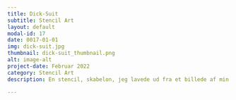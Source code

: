 ```yaml
---
title: Dick-Suit
subtitle: Stencil Art
layout: default
modal-id: 17
date: 0017-01-01
img: dick-suit.jpg
thumbnail: dick-suit_thumbnail.png
alt: image-alt
project-date: Februar 2022
category: Stencil Art
description: En stencil, skabelon, jeg lavede ud fra et billede af min ven, der har et suit på (med lidt mere end et åbent tivoli) og en papirpose på hovedet. Den er lidt Andy Warhole inspireret.

---
```

